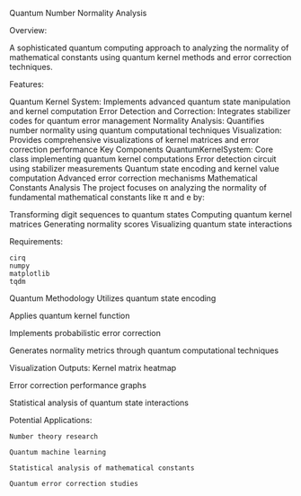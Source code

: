 Quantum Number Normality Analysis

Overview:

A sophisticated quantum computing approach to analyzing the normality of mathematical constants using quantum kernel methods and error correction techniques.

Features:

Quantum Kernel System: Implements advanced quantum state manipulation and kernel computation
Error Detection and Correction: Integrates stabilizer codes for quantum error management
Normality Analysis: Quantifies number normality using quantum computational techniques
Visualization: Provides comprehensive visualizations of kernel matrices and error correction performance
Key Components
QuantumKernelSystem: Core class implementing quantum kernel computations
Error detection circuit using stabilizer measurements
Quantum state encoding and kernel value computation
Advanced error correction mechanisms
Mathematical Constants Analysis
The project focuses on analyzing the normality of fundamental mathematical constants like π and e by:

Transforming digit sequences to quantum states
Computing quantum kernel matrices
Generating normality scores
Visualizing quantum state interactions

Requirements: 
```
cirq
numpy
matplotlib
tqdm
```
Quantum Methodology
Utilizes quantum state encoding

Applies quantum kernel function

Implements probabilistic error correction

Generates normality metrics through quantum computational techniques

Visualization Outputs: Kernel matrix heatmap

Error correction performance graphs

Statistical analysis of quantum state interactions



Potential Applications:
```
Number theory research

Quantum machine learning

Statistical analysis of mathematical constants

Quantum error correction studies
```